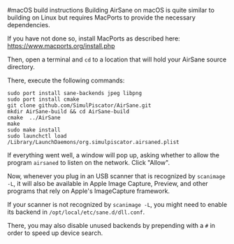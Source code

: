 #macOS build instructions
Building AirSane on macOS is quite similar to building on Linux but
requires MacPorts to provide the necessary dependencies.

If you have not done so, install MacPorts as described here:
https://www.macports.org/install.php

Then, open a terminal and `cd` to a location that will hold your AirSane
source directory.

There, execute the following commands:
```
sudo port install sane-backends jpeg libpng
sudo port install cmake
git clone github.com/SimulPiscator/AirSane.git
mkdir AirSane-build && cd AirSane-build
cmake  ../AirSane
make
sudo make install
sudo launchctl load /Library/LaunchDaemons/org.simulpiscator.airsaned.plist 
```

If everything went well, a window will pop up, asking whether to allow
the program `airsaned` to listen on the network. Click "Allow".

Now, whenever you plug in an USB scanner that is recognized by `scanimage -L`, 
it will also be available in Apple Image Capture, Preview, and other programs
that rely on Apple's ImageCapture framework.

If your scanner is not recognized by `scanimage -L`, you might need to enable
its backend in `/opt/local/etc/sane.d/dll.conf`.

There, you may also disable unused backends by prepending with a `#` in order
to speed up device search.
